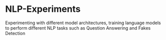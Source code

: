 # NLP-Experiments
Experimenting with different model architectures, training language models to perform different NLP tasks such as Question Answering and Fakes Detection
